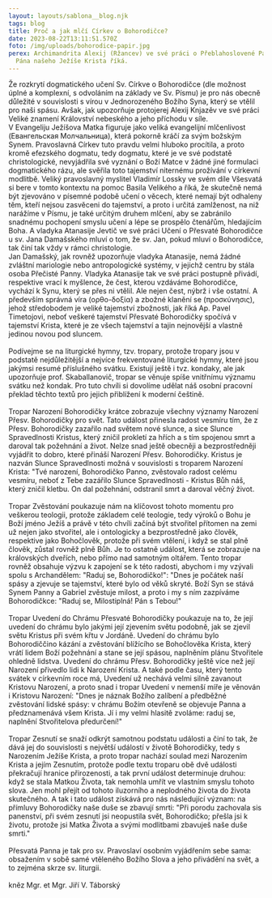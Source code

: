 ```yaml
---
layout: layouts/sablona__blog.njk
tags: blog
title: Proč a jak mlčí Církev o Bohorodičce?
date: 2023-08-22T13:11:51.570Z
foto: /img/uploads/bohorodice-papir.jpg
perex: Archimandrita Alexij (Ržancev) ve své práci o Přeblahoslovené Panně Matce
  Pána našeho Ježíše Krista říká.
---
```



<!--StartFragment-->

Že rozkrytí dogmatického učení Sv. Církve o Bohorodičce (dle možnost úplné a komplexní, s odvoláním na základy ve Sv. Písmu) je pro nás obecně důležité v souvislosti s vírou v Jednorozeného Božího Syna, který se vtělil pro naši spásu. Avšak, jak upozorňuje protojerej Alexij Knjazěv ve své práci Veliké znamení Království nebeského a jeho příchodu v síle.\
V Evangeliju Ježíšova Matka figuruje jako veliká evangelijní mlčenlivost (Евангельская Молчальница), která pokorně kráčí za svým božským Synem. Pravoslavná Církev tuto pravdu velmi hluboko procítila, a proto kromě efezského dogmatu, tedy dogmatu, které je ve své podstatě christologické, nevyjádřila své vyznání o Boží Matce v žádné jiné formulaci dogmatického rázu, ale svěřila toto tajemství niternému prožívání v církevní modlitbě. Veliký pravoslavný myslitel Vladimír Lossky ve svém díle Všesvatá si bere v tomto kontextu na pomoc Basila Velikého a říká, že skutečně nemá být zjevováno v písemné podobě učení o věcech, které nemají být odhaleny těm, kteří nejsou zasvěceni do tajemství, a proto i určitá zamlženost, na niž narážíme v Písmu, je také určitým druhem mlčení, aby se zabránilo snadnému pochopení smyslu učení a lépe se prospělo čtenářům, hledajícím Boha. A vladyka Atanasije Jevtič ve své práci Učení o Přesvaté Bohorodičce u sv. Jana Damašského mluví o tom, že sv. Jan, pokud mluví o Bohorodičce, tak činí tak vždy v rámci christologie.\
Jan Damašský, jak rovněž upozorňuje vladyka Atanasije, nemá žádné zvláštní mariologie nebo antropologické systémy, v jejichž centru by stála osoba Přečisté Panny. Vladyka Atanasije tak ve své práci postupně přivádí, respektive vrací k myšlence, že čest, kterou vzdáváme Bohorodičce, vychází k Synu, který se přes ni vtělil. Ale nejen čest, nýbrž i vše ostatní. A především správná víra (ορθο-δοξία) a zbožné klanění se (προσκύνησις), jehož středobodem je veliké tajemství zbožnosti, jak říká Ap. Pavel Timetojovi, neboť veškeré tajemství Přesvaté Bohorodičky spočívá v tajemství Krista, které je ze všech tajemství a tajin nejnovější a vlastně jedinou novou pod sluncem.\
\
Podívejme se na liturgické hymny, tzv. tropary, protože tropary jsou v podstatě nejdůležitější a nejvíce frekventované liturgické hymny, které jsou jakýmsi resumé příslušného svátku. Existují ještě i tvz. kondaky, ale jak upozorňuje prof. Skaballanovič, tropar se věnuje spíše vnitřnímu významu svátku než kondak. Pro tuto chvíli si dovolíme udělat náš osobní pracovní překlad těchto textů pro jejich přiblížení k moderní češtině.\
\
Tropar Narození Bohorodičky krátce zobrazuje všechny významy Narození Přesv. Bohorodičky pro svět. Tato událost přinesla radost vesmíru tím, že z Přesv. Bohorodičky zazařilo nad světem nové slunce, a sice Slunce Spravedlnosti Kristus, který zničil prokletí za hřích a s tím spojenou smrt a daroval tak požehnání a život. Nelze snad ještě obecněji a bezprostředněji vyjádřit to dobro, které přináší Narození Přesv. Bohorodičky. Kristus je nazván Slunce Spravedlnosti možná v souvislosti s troparem Narození Krista: "Tvé narození, Bohorodičko Panno, zvěstovalo radost celému vesmíru, neboť z Tebe zazářilo Slunce Spravedlnosti - Kristus Bůh náš, který zničil kletbu. On dal požehnání, odstranil smrt a daroval věčný život.\
\
Tropar Zvěstování poukazuje nám na klíčovost tohoto momentu pro veškerou teologii, protože základem celé teologie, tedy výroků o Bohu je Boží jméno Ježíš a právě v této chvíli začíná být stvořitel přítomen na zemi už nejen jako stvořitel, ale i ontologicky a bezprostředně jako člověk, respektive jako Bohočlověk, protože při svém vtělení, i když se stal plně člověk, zůstal rovněž plně Bůh. Je to ostatně událost, která se zobrazuje na královských dveřích, nebo přímo nad samotným oltářem. Tento tropar rovněž obsahuje výzvu k zapojení se k této radosti, abychom i my vzývali spolu s Archandělem: "Raduj se, Bohorodičko!": "Dnes je počátek naší spásy a zjevuje se tajemství, které bylo od věků skryté. Boží Syn se stává Synem Panny a Gabriel zvěstuje milost, a proto i my s ním zazpíváme Bohorodičkce: "Raduj se, Milostiplná! Pán s Tebou!"\
\
Tropar Uvedení do Chrámu Přesvaté Bohorodičky poukazuje na to, že její uvedení do chrámu bylo jakými její zjevením světu podobně, jak se zjevil světu Kristus při svém křtu v Jordáně. Uvedení do chrámu bylo Bohorodiččino kázání a zvěstování blížícího se Bohočlověka Krista, který vrátí lidem Boží požehnání a stane se její spásou, naplněním plánu Stvořitele ohledně lidstva. Uvedení do chrámu Přesv. Bohorodičky ještě více než její Narození přivedlo lidi k Narození Krista. A také podle času, který tento svátek v církevním roce má, Uvedení už nechává velmi silně zavanout Kristovu Narození, a proto snad i tropar Uvedení v nemenší míře je věnován i Kristovu Narození: "Dnes je náznak Božího zalíbení a předběžné zvěstování lidské spásy: v chrámu Božím otevřeně se objevuje Panna a předznamenává všem Krista. Jí i my velmi hlasitě zvoláme: raduj se, naplnění Stvořitelova předurčení!"\
\
Tropar Zesnutí se snaží odkrýt samotnou podstatu události a činí to tak, že dává jej do souvislosti s největší událostí v životě Bohorodičky, tedy s Narozením Ježíše Krista, a proto tropar nachází soulad mezi Narozením Krista a jejím Zesnutím, protože podle textu troparu obě dvě události překračují hranice přirozenosti, a tak první událost determinuje druhou: když se stala Matkou Života, tak nemohla umřít ve vlastním smyslu tohoto slova. Jen mohl přejít od tohoto iluzorního a neplodného života do života skutečného. A tak i tato událost získává pro nás následující význam: na přímluvy Bohorodičky naše duše se zbavují smrti: "Při porodu zachovala sis panenství, při svém zesnutí jsi neopustila svět, Bohorodičko; přešla jsi k životu, protože jsi Matka Života a svými modlitbami zbavuješ naše duše smrti."\
\
Přesvatá Panna je tak pro sv. Pravoslaví osobním vyjádřením sebe sama: obsažením v sobě samé vtěleného Božího Slova a jeho přivádění na svět, a to zejména skrze sv. liturgii.\
\
kněz Mgr. et Mgr. Jiří V. Táborský

<!--EndFragment-->